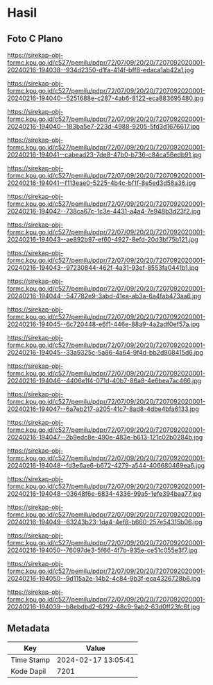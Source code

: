# Hasil

## Foto C Plano

https://sirekap-obj-formc.kpu.go.id/c527/pemilu/pdpr/72/07/09/20/20/7207092020001-20240216-194038--934d2350-d1fa-414f-bff8-edaca1ab42a1.jpg

https://sirekap-obj-formc.kpu.go.id/c527/pemilu/pdpr/72/07/09/20/20/7207092020001-20240216-194040--5251688e-c287-4ab6-8122-eca883695480.jpg

https://sirekap-obj-formc.kpu.go.id/c527/pemilu/pdpr/72/07/09/20/20/7207092020001-20240216-194040--183ba5e7-223d-4988-9205-5fd3d1676617.jpg

https://sirekap-obj-formc.kpu.go.id/c527/pemilu/pdpr/72/07/09/20/20/7207092020001-20240216-194041--cabead23-7de8-47b0-b736-c84ca56edb91.jpg

https://sirekap-obj-formc.kpu.go.id/c527/pemilu/pdpr/72/07/09/20/20/7207092020001-20240216-194041--f113eae0-5225-4b4c-bf1f-8e5ed3d58a36.jpg

https://sirekap-obj-formc.kpu.go.id/c527/pemilu/pdpr/72/07/09/20/20/7207092020001-20240216-194042--738ca67c-1c3e-4431-a4a4-7e948b3d23f2.jpg

https://sirekap-obj-formc.kpu.go.id/c527/pemilu/pdpr/72/07/09/20/20/7207092020001-20240216-194043--ae892b97-ef60-4927-8efd-20d3bf75b121.jpg

https://sirekap-obj-formc.kpu.go.id/c527/pemilu/pdpr/72/07/09/20/20/7207092020001-20240216-194043--97230844-462f-4a31-93ef-8553fa0441b1.jpg

https://sirekap-obj-formc.kpu.go.id/c527/pemilu/pdpr/72/07/09/20/20/7207092020001-20240216-194044--547782e9-3abd-41ea-ab3a-6a4fab473aa6.jpg

https://sirekap-obj-formc.kpu.go.id/c527/pemilu/pdpr/72/07/09/20/20/7207092020001-20240216-194045--6c720448-e6f1-446e-88a9-4a2adf0ef57a.jpg

https://sirekap-obj-formc.kpu.go.id/c527/pemilu/pdpr/72/07/09/20/20/7207092020001-20240216-194045--33a9325c-5a86-4a64-9f4d-bb2d908415d6.jpg

https://sirekap-obj-formc.kpu.go.id/c527/pemilu/pdpr/72/07/09/20/20/7207092020001-20240216-194046--4406e1f4-071d-40b7-86a8-4e6bea7ac466.jpg

https://sirekap-obj-formc.kpu.go.id/c527/pemilu/pdpr/72/07/09/20/20/7207092020001-20240216-194047--6a7eb217-a205-41c7-8ad8-4dbe4bfa6133.jpg

https://sirekap-obj-formc.kpu.go.id/c527/pemilu/pdpr/72/07/09/20/20/7207092020001-20240216-194047--2b9edc8e-490e-483e-b613-121c02b0284b.jpg

https://sirekap-obj-formc.kpu.go.id/c527/pemilu/pdpr/72/07/09/20/20/7207092020001-20240216-194048--fd3e6ae6-b672-4279-a544-406680469ea6.jpg

https://sirekap-obj-formc.kpu.go.id/c527/pemilu/pdpr/72/07/09/20/20/7207092020001-20240216-194048--03648f6e-6834-4336-99a5-1efe394baa77.jpg

https://sirekap-obj-formc.kpu.go.id/c527/pemilu/pdpr/72/07/09/20/20/7207092020001-20240216-194049--63243b23-1da4-4ef8-b660-257e54315b06.jpg

https://sirekap-obj-formc.kpu.go.id/c527/pemilu/pdpr/72/07/09/20/20/7207092020001-20240216-194050--76097de3-5f66-4f7b-935e-ce51c055e3f7.jpg

https://sirekap-obj-formc.kpu.go.id/c527/pemilu/pdpr/72/07/09/20/20/7207092020001-20240216-194050--9d115a2e-14b2-4c84-9b3f-eca4326728b6.jpg

https://sirekap-obj-formc.kpu.go.id/c527/pemilu/pdpr/72/07/09/20/20/7207092020001-20240216-194039--b8ebdbd2-6292-48c9-9ab2-63d0ff23fc6f.jpg


## Metadata

| Key        | Value               |
| ---------- | ------------------- |
| Time Stamp | 2024-02-17 13:05:41 |
| Kode Dapil | 7201                |



